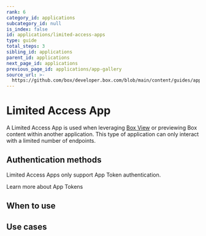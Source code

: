```yaml
---
rank: 6
category_id: applications
subcategory_id: null
is_index: false
id: applications/limited-access-apps
type: guide
total_steps: 3
sibling_id: applications
parent_id: applications
next_page_id: applications
previous_page_id: applications/app-gallery
source_url: >-
  https://github.com/box/developer.box.com/blob/main/content/guides/applications/limited-access-apps.md
---
```

# Limited Access App

A Limited Access App is used when leveraging [Box View][bv] or previewing Box
content within another application. This type of application can only interact
with a limited number of endpoints.

## Authentication methods

Limited Access Apps only support App Token authentication.

<CTA to='g://authentication/app-token'>

Learn more about App Tokens

</CTA>

## When to use

## Use cases

[bv]: g://embed/box-view/